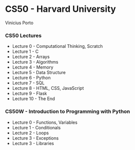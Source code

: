 # CS50 - Harvard University
Vinicius Porto

### CS50 Lectures
- Lecture 0 - Computational Thinking, Scratch
- Lecture 1 - C
- Lecture 2 - Arrays
- Lecture 3 - Algorithms
- Lecture 4 - Memory
- Lecture 5 - Data Structure
- Lecture 6 - Python
- Lecture 7 - SQL
- Lecture 8 - HTML, CSS, JavaScript
- Lecture 9 - Flask
- Lecture 10 - The End

### CS50W - Introduction to Programming with Python
- Lecture 0 - Functions, Variables
- Lecture 1 - Conditionals
- Lecture 2 - Loops
- Lecture 3 - Exceptions
- Lecture 3 - Libraries
